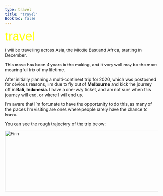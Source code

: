 ```yaml
---
type: travel
title: "travel"
BookToc: false
---
```


<span style="font-family: 'AlteHaasGrotesk-Bold', sans-serif; color: yellow; font-size: 40px;">travel</span>

I will be travelling across Asia, the Middle East and Africa, starting in December.

This move has been 4 years in the making, and it very well may be the most meaningful trip of my lifetime.

After initially planning a multi-continent trip for 2020, which was postponed for obvious reasons, I'm due to fly out of **Melbourne** and kick the journey off in **Bali, Indonesia.** I have a one-way ticket, and am not sure when this journey will end, or where I will end up. 

I’m aware that I’m fortunate to have the opportunity to do this, as many of the places I’m visiting are ones where people rarely have the chance to leave.

You can see the rough trajectory of the trip below:

<img src="/images/map.png" width="770" height="200" alt="Finn">